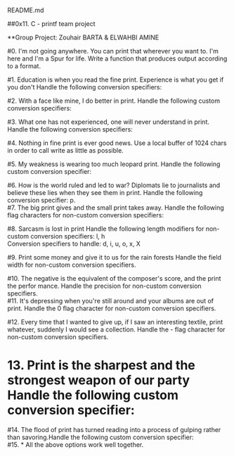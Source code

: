 README.md

##0x11. C - printf team project

**Group Project:  Zouhair BARTA & ELWAHBI AMINE                                                 
                                                                                    
#0. I'm not going anywhere. You can print that wherever you want to. I'm here and I'm a Spur for life. Write a function that produces output according to a format. 
                                                                                                                                                                      
#1. Education is when you read the fine print. Experience is what you get if you don't Handle the following conversion specifiers:

#2. With a face like mine, I do better in print. Handle the following custom conversion specifiers:                                  
                                                                                    
#3. What one has not experienced, one will never understand in print. Handle the following conversion specifiers:                                         
                                                                                    
#4. Nothing in fine print is ever good news. Use a local buffer of 1024 chars in order to call write as little as possible.      
                                                                                    
#5. My weakness is wearing too much leopard print. Handle the following custom conversion specifier:                                   
                                                                                    
#6. How is the world ruled and led to war? Diplomats lie to journalists and believe these lies when they see them in print. Handle the following conversion specifier: p.                                       
#7. The big print gives and the small print takes away. Handle the following flag characters for non-custom conversion specifiers:          
                                                                                    
#8. Sarcasm is lost in print Handle the following length modifiers for non-custom conversion specifiers: l, h                                                                                   
   Conversion specifiers to handle: d, i, u, o, x, X                                   
                                                                                    
#9. Print some money and give it to us for the rain forests Handle the field width for non-custom conversion specifiers.                        
                                                                                    
#10. The negative is the equivalent of the composer's score, and the print the perfor mance. Handle the precision for non-custom conversion specifiers.                   
#11. It's depressing when you're still around and your albums are out of print. Handle the 0 flag character for non-custom conversion specifiers.                   
                                                                                    
#12. Every time that I wanted to give up, if I saw an interesting textile, print whatever, suddenly I would see a collection. Handle the - flag character for non-custom conversion specifiers.                   
                                                                                    
# 13. Print is the sharpest and the strongest weapon of our party Handle the following custom conversion specifier:                                   
                                                                                    
#14. The flood of print has turned reading into a process of gulping rather than savoring.Handle the following custom conversion specifier:                                   
#15. * 
All the above options work well together.
